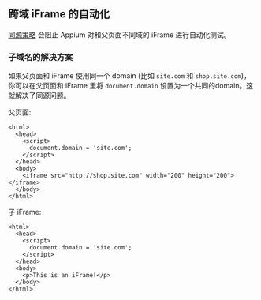 ## 跨域 iFrame 的自动化

[同源策略](https://en.wikipedia.org/wiki/Same-origin_policy) 会阻止 Appium 对和父页面不同域的 iFrame 进行自动化测试。

### 子域名的解决方案
如果父页面和 iFrame 使用同一个 domain (比如 `site.com` 和 `shop.site.com`)，你可以在父页面和 iFrame 里将 `document.domain` 设置为一个共同的domain。这就解决了同源问题。

父页面:
```
<html>
  <head>
    <script>
      document.domain = 'site.com';
    </script>
  </head>
  <body>
    <iframe src="http://shop.site.com" width="200" height="200"></iframe>
  </body>
</html>
```

子 iFrame:
```
<html>
  <head>
    <script>
      document.domain = 'site.com';
    </script>
  </head>
  <body>
    <p>This is an iFrame!</p>
  </body>
</html>
```
